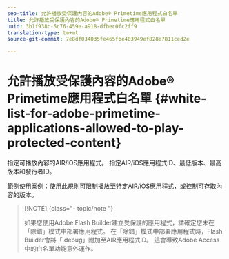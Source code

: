 ```yaml
---
seo-title: 允許播放受保護內容的Adobe® Primetime應用程式白名單
title: 允許播放受保護內容的Adobe® Primetime應用程式白名單
uuid: 3b1f938c-5c76-459e-a918-dfbec0fc2ff9
translation-type: tm+mt
source-git-commit: 7e8df034035fe465fbe403949ef828e7811ced2e

---
```



# 允許播放受保護內容的Adobe® Primetime應用程式白名單 {#white-list-for-adobe-primetime-applications-allowed-to-play-protected-content}

指定可播放內容的AIR/iOS應用程式。 指定AIR/iOS應用程式ID、最低版本、最高版本和發行者ID。

範例使用案例：使用此規則可限制播放至特定AIR/iOS應用程式，或控制可存取內容的版本。

>[!NOTE] {class=&quot;- topic/note &quot;}
>
>如果您使用Adobe Flash Builder建立受保護的應用程式，請確定您未在「除錯」模式中部署應用程式。 在「除錯」模式中部署應用程式時，Flash Builder會將「.debug」附加至AIR應用程式ID。 這會導致Adobe Access中的白名單功能意外運作。

